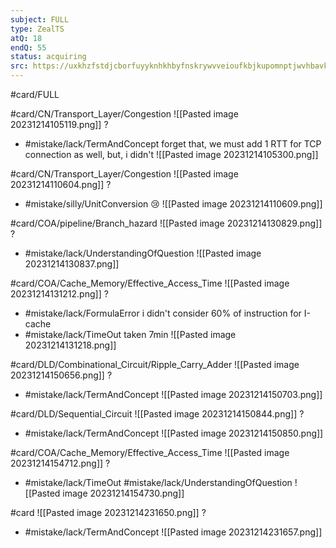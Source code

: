 ```yaml
---
subject: FULL
type: ZealTS
atQ: 18
endQ: 55
status: acquiring
src: https://uxkhzfstdjcborfuyyknhkhbyfnskrywvveioufkbjkupomnptjwvhbavkysuhi.vercel.app/solution.html?testId=63bffdc7ea7189f77e2d84b2&test_id=1
---
```

#card/FULL 

#card/CN/Transport_Layer/Congestion
![[Pasted image 20231214105119.png]]
?
- #mistake/lack/TermAndConcept forget that, we must add 1 RTT for TCP connection as well, but, i didn't
![[Pasted image 20231214105300.png]] <!--SR:!2023-12-16,2,150-->

#card/CN/Transport_Layer/Congestion
![[Pasted image 20231214110604.png]]
?
- #mistake/silly/UnitConversion 😢
![[Pasted image 20231214110609.png]] <!--SR:!2023-12-16,2,150-->


#card/COA/pipeline/Branch_hazard
![[Pasted image 20231214130829.png]]
?
- #mistake/lack/UnderstandingOfQuestion
![[Pasted image 20231214130837.png]] <!--SR:!2023-12-16,2,150-->

#card/COA/Cache_Memory/Effective_Access_Time
![[Pasted image 20231214131212.png]]
?
- #mistake/lack/FormulaError i didn't consider 60% of instruction for I-cache
- #mistake/lack/TimeOut taken 7min
![[Pasted image 20231214131218.png]] <!--SR:!2023-12-16,2,150-->


#card/DLD/Combinational_Circuit/Ripple_Carry_Adder
![[Pasted image 20231214150656.png]]
?
- #mistake/lack/TermAndConcept 
![[Pasted image 20231214150703.png]] 

#card/DLD/Sequential_Circuit
![[Pasted image 20231214150844.png]]
?
- #mistake/lack/TermAndConcept 
![[Pasted image 20231214150850.png]] 

#card/COA/Cache_Memory/Effective_Access_Time
![[Pasted image 20231214154712.png]]
?
- #mistake/lack/TimeOut #mistake/lack/UnderstandingOfQuestion
![[Pasted image 20231214154730.png]] <!--SR:!2023-12-16,2,150-->

#card
![[Pasted image 20231214231650.png]]
?
- #mistake/lack/TermAndConcept 
![[Pasted image 20231214231657.png]] 

